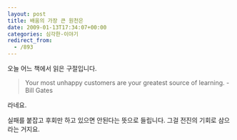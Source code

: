 ```yaml
---
layout: post
title: 배움의 가장 큰 원천은
date: 2009-01-13T17:34:07+00:00
categories: 심각한-이야기
redirect_from:
  - /893
---
```


오늘 어느 책에서 읽은 구절입니다.

<BLOCKQUOTE>Your most unhappy customers are your greatest source of learning. - Bill Gates

</BLOCKQUOTE>

라네요.

실패를 붙잡고 후회만 하고 있으면 안된다는 뜻으로 들립니다. 그걸 전진의 기회로 삼으라는 거지요.
